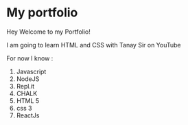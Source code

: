 # My portfolio

Hey Welcome to my Portfolio!

I am going to learn HTML and CSS with Tanay Sir on YouTube

For now I know :

1. Javascript
2. NodeJS
3. Repl.it
4. CHALK
5. HTML 5
6. css 3
7. ReactJs



